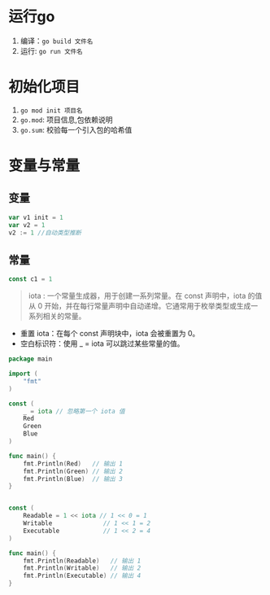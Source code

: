 # 运行go

1. 编译：`go build 文件名`
2. 运行: `go run 文件名`

# 初始化项目

1. `go mod init 项目名`
2. `go.mod`: 项目信息,包依赖说明
3. `go.sum`: 校验每一个引入包的哈希值


# 变量与常量

## 变量

```go
var v1 init = 1
var v2 = 1 
v2 := 1 //自动类型推断
```

## 常量

```go
const c1 = 1
```

> iota : 一个常量生成器，用于创建一系列常量。在 const 声明中，iota 的值从 0 开始，并在每行常量声明中自动递增。它通常用于枚举类型或生成一系列相关的常量。

- 重置 iota：在每个 const 声明块中，iota 会被重置为 0。
- 空白标识符：使用 _ = iota 可以跳过某些常量的值。

```go
package main

import (
    "fmt"
)

const (
    _ = iota // 忽略第一个 iota 值
    Red
    Green
    Blue
)

func main() {
    fmt.Println(Red)   // 输出 1
    fmt.Println(Green) // 输出 2
    fmt.Println(Blue)  // 输出 3
}


const (
    Readable = 1 << iota // 1 << 0 = 1
    Writable              // 1 << 1 = 2
    Executable            // 1 << 2 = 4
)

func main() {
    fmt.Println(Readable)   // 输出 1
    fmt.Println(Writable)   // 输出 2
    fmt.Println(Executable) // 输出 4
}
```